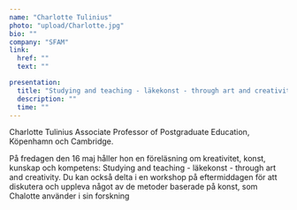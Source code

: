 ```yaml
---
name: "Charlotte Tulinius"
photo: "upload/Charlotte.jpg"
bio: ""
company: "SFAM"
link:
  href: ""
  text: ""

presentation:
  title: "Studying and teaching - läkekonst - through art and creativity"
  description: ""
  time: ""  
---
```

Charlotte Tulinius Associate Professor of Postgraduate Education, Köpenhamn och Cambridge.

På fredagen den 16 maj håller hon en föreläsning  om kreativitet, konst, kunskap och kompetens: Studying and teaching - läkekonst - through art and creativity. Du kan också delta i en workshop på eftermiddagen för att diskutera och uppleva något av de metoder baserade på konst, som Chalotte använder i sin forskning